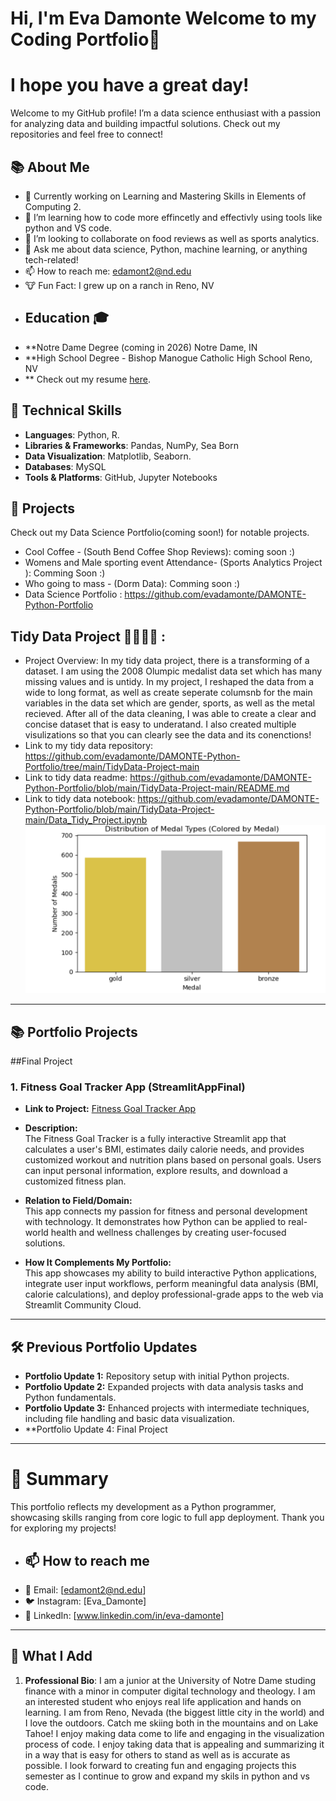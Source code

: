 
# Hi, I'm Eva  Damonte Welcome to my Coding Portfolio👋

# I hope you have a great day! 

Welcome to my GitHub profile! I’m a data science enthusiast with a passion for analyzing data and building impactful solutions. Check out my repositories and feel free to connect!

## 📚 About Me
- 🔭 Currently working on Learning and Mastering Skills in Elements of Computing 2.
- 🌱 I’m learning how to code more effincetly and effectivly using tools like python and VS code.
- 👯 I’m looking to collaborate on food reviews as well as sports analytics.
- 💬 Ask me about data science, Python, machine learning, or anything tech-related!
- 📫 How to reach me: edamont2@nd.edu
- 🐮 Fun Fact: I grew up on a ranch in Reno, NV 
- ## Education 🎓
- **Notre Dame Degree  (coming in 2026) Notre Dame, IN
- **High School Degree - Bishop Manogue Catholic High School Reno, NV
- ** Check out my resume [here](https://docs.google.com/document/d/1S5iL3WrXjN5-NgfTV_NXXNC-dMP5qe_g/edit?usp=sharing&ouid=118374376318988041395&rtpof=true&sd=true).

## 💼 Technical Skills
- **Languages**: Python, R.
- **Libraries & Frameworks**: Pandas, NumPy, Sea Born
- **Data Visualization**: Matplotlib, Seaborn.
- **Databases**: MySQL
- **Tools & Platforms**: GitHub, Jupyter Notebooks

## 🌟 Projects
Check out my Data Science Portfolio(coming soon!) for notable projects.

- Cool Coffee - (South Bend Coffee Shop Reviews): coming soon :) 
- Womens and Male sporting event Attendance- (Sports Analytics Project ): Comming Soon :)
- Who going to mass - (Dorm Data): Comming soon :)
- Data Science Portfolio : https://github.com/evadamonte/DAMONTE-Python-Portfolio
## Tidy Data Project 🫧🛀🏼🧼 : 
- Project Overview: In my tidy data project, there is a transforming of a dataset. I am using the 2008 Olumpic medalist data set which has many missing values and is untidy. In my project, I reshaped the data from a wide to long format, as well as create seperate columsnb for the main variables in the data set which are gender, sports, as well as the metal recieved. After all of the data cleaning, I was able to create a clear and concise dataset that is easy to underatand. I also created multiple visulizations so that you can clearly see the data and its conenctions!
- Link to my tidy data repository: https://github.com/evadamonte/DAMONTE-Python-Portfolio/tree/main/TidyData-Project-main
- Link to tidy data readme: https://github.com/evadamonte/DAMONTE-Python-Portfolio/blob/main/TidyData-Project-main/README.md
- Link to tidy data notebook: https://github.com/evadamonte/DAMONTE-Python-Portfolio/blob/main/TidyData-Project-main/Data_Tidy_Project.ipynb
![Medal by Sport](https://github.com/evadamonte/DAMONTE-Python-Portfolio/blob/main/TidyData-Project-main/number_of_medals.png)
---

## 📚 Portfolio Projects
##Final Project 

### 1. **Fitness Goal Tracker App (StreamlitAppFinal)**

- **Link to Project:** [Fitness Goal Tracker App](https://github.com/evadamonte/DAMONTE-Python-Portfolio/tree/main/StreamlitAppFinal)
- **Description:**  
  The Fitness Goal Tracker is a fully interactive Streamlit app that calculates a user's BMI, estimates daily calorie needs, and provides customized workout and nutrition plans based on personal goals. Users can input personal information, explore results, and download a customized fitness plan.

- **Relation to Field/Domain:**  
  This app connects my passion for fitness and personal development with technology. It demonstrates how Python can be applied to real-world health and wellness challenges by creating user-focused solutions.

- **How It Complements My Portfolio:**  
  This app showcases my ability to build interactive Python applications, integrate user input workflows, perform meaningful data analysis (BMI, calorie calculations), and deploy professional-grade apps to the web via Streamlit Community Cloud.

---

## 🛠️ Previous Portfolio Updates

- **Portfolio Update 1:** Repository setup with initial Python projects.
- **Portfolio Update 2:** Expanded projects with data analysis tasks and Python fundamentals.
- **Portfolio Update 3:** Enhanced projects with intermediate techniques, including file handling and basic data visualization.
- **Portfolio Update 4: Final Project 

---

# 🚀 Summary

This portfolio reflects my development as a Python programmer, showcasing skills ranging from core logic to full app deployment. Thank you for exploring my projects!


- ## 📫 How to reach me
- 📧 Email: [edamont2@nd.edu]
- 🐦 Instagram: [Eva_Damonte]
- 🔗 LinkedIn: [www.linkedin.com/in/eva-damonte]

---
## 💖 What I Add
1. **Professional Bio**:
I am a junior at the University of Notre Dame studing finance with a minor in computer digital technology and theology. I am an interested student who enjoys real life application and hands on learning. I am from Reno, Nevada (the biggest little city in the world) and I love the outdoors. Catch me skiing both in the mountains and on Lake Tahoe! I enjoy making data come to life and engaging in the visualization process of code. I enjoy taking data that is appealing and summarizing it in a way that is easy for others to stand as well as is accurate as possible. I look forward to creating fun and engaging projects this semester as I continue to grow and expand my skils in python and vs code. 

